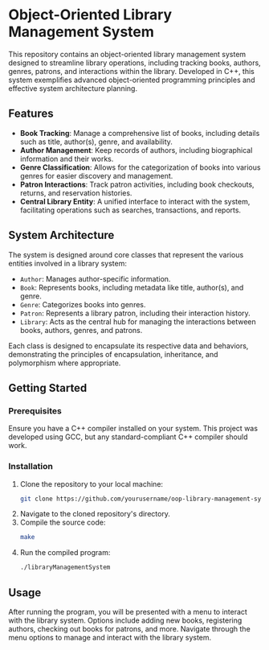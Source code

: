 # Object-Oriented Library Management System

This repository contains an object-oriented library management system designed to streamline library operations, including tracking books, authors, genres, patrons, and interactions within the library. Developed in C++, this system exemplifies advanced object-oriented programming principles and effective system architecture planning.

## Features

- **Book Tracking**: Manage a comprehensive list of books, including details such as title, author(s), genre, and availability.
- **Author Management**: Keep records of authors, including biographical information and their works.
- **Genre Classification**: Allows for the categorization of books into various genres for easier discovery and management.
- **Patron Interactions**: Track patron activities, including book checkouts, returns, and reservation histories.
- **Central Library Entity**: A unified interface to interact with the system, facilitating operations such as searches, transactions, and reports.

## System Architecture

The system is designed around core classes that represent the various entities involved in a library system:

- `Author`: Manages author-specific information.
- `Book`: Represents books, including metadata like title, author(s), and genre.
- `Genre`: Categorizes books into genres.
- `Patron`: Represents a library patron, including their interaction history.
- `Library`: Acts as the central hub for managing the interactions between books, authors, genres, and patrons.

Each class is designed to encapsulate its respective data and behaviors, demonstrating the principles of encapsulation, inheritance, and polymorphism where appropriate.

## Getting Started

### Prerequisites

Ensure you have a C++ compiler installed on your system. This project was developed using GCC, but any standard-compliant C++ compiler should work.

### Installation

1. Clone the repository to your local machine:
   ```bash
   git clone https://github.com/yourusername/oop-library-management-system.git
   ```
2. Navigate to the cloned repository's directory.
3. Compile the source code:
   ```bash
   make
   ```
4. Run the compiled program:
   ```bash
   ./libraryManagementSystem
   ```

## Usage

After running the program, you will be presented with a menu to interact with the library system. Options include adding new books, registering authors, checking out books for patrons, and more. Navigate through the menu options to manage and interact with the library system.
